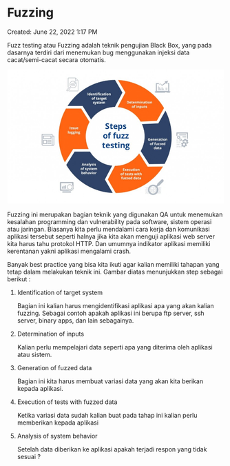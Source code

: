 # Fuzzing

Created: June 22, 2022 1:17 PM

Fuzz testing atau Fuzzing adalah teknik pengujian Black Box, yang pada dasarnya terdiri dari menemukan bug menggunakan injeksi data cacat/semi-cacat secara otomatis.

![Untitled](Fuzzing%20980b5b39e2544de6954a9de3bfc5b25e/Untitled.png)

Fuzzing ini merupakan bagian teknik yang digunakan QA untuk menemukan kesalahan programming dan vulnerability pada software, sistem operasi atau jaringan. Biasanya kita perlu mendalami cara kerja dan komunikasi aplikasi tersebut seperti halnya jika kita akan menguji aplikasi web server kita
harus tahu protokol HTTP. Dan umumnya indikator aplikasi memiliki kerentanan yakni
aplikasi mengalami crash.

Banyak best practice yang bisa kita ikuti agar kalian memiliki tahapan yang tetap dalam melakukan teknik ini. Gambar diatas menunjukkan step sebagai berikut :

1. Identification of target system
    
    Bagian ini kalian harus mengidentifikasi aplikasi apa yang akan kalian fuzzing. Sebagai contoh apakah aplikasi ini berupa ftp server, ssh server, binary apps, dan lain sebagainya.
    
2. Determination of inputs
    
    Kalian perlu mempelajari data seperti apa yang diterima oleh aplikasi atau sistem.
    
3. Generation of fuzzed data
    
    Bagian ini kita harus membuat variasi data yang akan kita berikan kepada aplikasi.
    
4. Execution of tests with fuzzed data
    
    Ketika variasi data sudah kalian buat pada tahap ini kalian perlu memberikan kepada aplikasi
    
5. Analysis of system behavior
    
    Setelah data diberikan ke aplikasi apakah terjadi respon yang tidak sesuai ?
